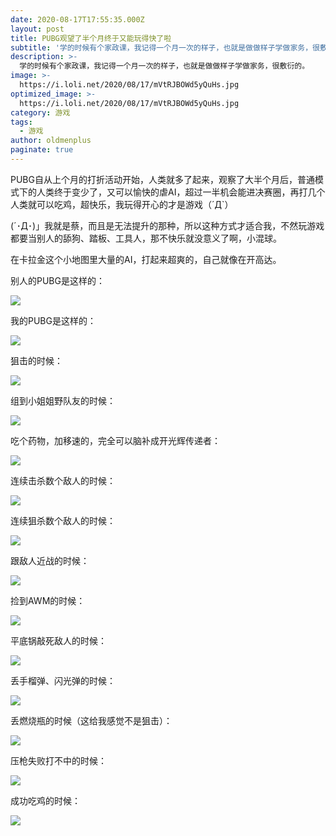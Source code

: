 ```yaml
---
date: 2020-08-17T17:55:35.000Z
layout: post
title: PUBG观望了半个月终于又能玩得快了啦
subtitle: '学的时候有个家政课，我记得一个月一次的样子，也就是做做样子学做家务，很敷衍的。'
description: >-
  学的时候有个家政课，我记得一个月一次的样子，也就是做做样子学做家务，很敷衍的。
image: >-
  https://i.loli.net/2020/08/17/mVtRJBOWd5yQuHs.jpg
optimized_image: >-
  https://i.loli.net/2020/08/17/mVtRJBOWd5yQuHs.jpg
category: 游戏
tags:
  - 游戏
author: oldmenplus
paginate: true
---
```


PUBG自从上个月的打折活动开始，人类就多了起来，观察了大半个月后，普通模式下的人类终于变少了，又可以愉快的虐AI，超过一半机会能进决赛圈，再打几个人类就可以吃鸡，超快乐，我玩得开心的才是游戏（´Д`）

(´･Д･)」我就是蔡，而且是无法提升的那种，所以这种方式才适合我，不然玩游戏都要当别人的舔狗、踏板、工具人，那不快乐就没意义了啊，小混球。

在卡拉金这个小地图里大量的AI，打起来超爽的，自己就像在开高达。

别人的PUBG是这样的：

![](https://i.loli.net/2020/08/17/mcQ7ruvwC9RLDqY.jpg)

我的PUBG是这样的：

![](https://i.loli.net/2020/08/17/rSLZ3mvFR251kyg.jpg)

狙击的时候：

![](https://i.loli.net/2020/08/17/O4YZ7us61dIURf8.jpg)

组到小姐姐野队友的时候：

![](https://i.loli.net/2020/08/17/DGPFMXaWp4H1iu5.jpg)

吃个药物，加移速的，完全可以脑补成开光辉传递者：

![](https://i.loli.net/2020/08/17/ZSnaMTGWEBmDKQU.jpg)

连续击杀数个敌人的时候：

![](https://i.loli.net/2020/08/17/rk46OMc7ASfyxjg.jpg)

连续狙杀数个敌人的时候：

![](https://i.loli.net/2020/08/17/LWfaQSXBbYIo8kj.jpg)

跟敌人近战的时候：

![](https://i.loli.net/2020/08/17/1U6kWuYZsJcGAm8.jpg)

捡到AWM的时候：

![](https://i.loli.net/2020/08/17/hsMXGZ6TnSvtUgQ.jpg)

平底锅敲死敌人的时候：

![](https://i.loli.net/2020/08/17/IJs7XPfTglHd2WD.jpg)

丢手榴弹、闪光弹的时候：

![](https://i.loli.net/2020/08/17/bRnATwzqoKEeMda.jpg)

丢燃烧瓶的时候（这给我感觉不是狙击）：

![](https://i.loli.net/2020/08/17/fv6Q1h3Hb57rskU.jpg)

压枪失败打不中的时候：

![](https://i.loli.net/2020/08/17/lXnfUOrvpxDyWk6.jpg)

成功吃鸡的时候：

![](https://i.loli.net/2020/08/17/PxGlD6Me1ROYCnm.jpg)